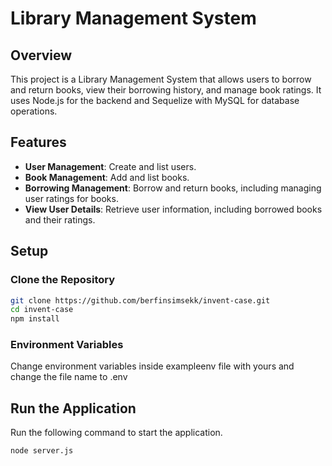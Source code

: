 # Library Management System

## Overview

This project is a Library Management System that allows users to borrow and return books, view their borrowing history, and manage book ratings. It uses Node.js for the backend and Sequelize with MySQL for database operations.

## Features

- **User Management**: Create and list users.
- **Book Management**: Add and list books.
- **Borrowing Management**: Borrow and return books, including managing user ratings for books.
- **View User Details**: Retrieve user information, including borrowed books and their ratings.


## Setup

### Clone the Repository

```bash
git clone https://github.com/berfinsimsekk/invent-case.git
cd invent-case
npm install
```

### Environment Variables

Change environment variables inside exampleenv file with yours and change the file name to .env

## Run the Application

Run the following command to start the application.

```bash
node server.js
```
